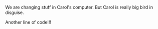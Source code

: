 We are changing stuff in Carol's computer. But Carol is really big bird in disguise.

Another line of code!!!
